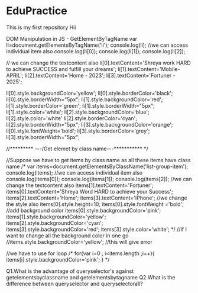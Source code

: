 # EduPractice
This is my first repository
Hii

DOM Manipulation in JS - GetElementByTagName 
var li=document.getElementsByTagName('li');
console.log(li);
//we can access individual item also
console.log(li[0]);
console.log(li[1]);
console.log(li[2]);

// we can change the textcontent also
li[0].textContent='Shreya work HARD to achieve SUCCESS and fulfill your dreams';
li[1].textContent='Mobile-APRIL';
li[2].textContent='Home - 2023';
li[3].textContent='Fortuner - 2025';


li[0].style.backgroundColor='yellow';
li[0].style.borderColor='black';
li[0].style.borderWidth="5px";
li[1].style.backgroundColor='red';
li[1].style.borderColor='green';
li[1].style.borderWidth="5px";
li[1].style.color='white';
li[2].style.backgroundColor='blue';
li[2].style.color='white'
li[2].style.borderColor='cyan';
li[2].style.borderWidth="5px";
li[3].style.backgroundColor='orange';
li[0].style.fontWeight='bold';
li[3].style.borderColor='grey';
li[3].style.borderWidth="5px";


//********* ---/Get elemet by class name---*********** */

//Suppose we have to get items by class name as all these items have class name
  /*   var items=document.getElementsByClassName('list-group-item');
    console.log(items);
    //we can access individual item also
    console.log(items[0]);
    console.log(items[1]);
    console.log(items[2]);
    //we can change the textcontent also
    items[1].textContent='Fortuner';
    items[0].textContent='Shreya Word HARD to achieve your Success';
    items[2].textContent='Home';
    items[3].textContent='iPhone';
    //we change the style also
    items[0].style.height=10;
    items[0].style.fontWeight ='bold';
    //add background color
    items[0].style.backgroundColor='pink';
    items[1].style.backgroundColor='yellow';
    items[2].style.backgroundColor='cyan';
    items[3].style.backgroundColor='red';
    items[3].style.color='white';
 */
//If I want to change all the background color in one go 
//items.style.backgroundColor='yellow';  //this will give error


//we have to use for loop
/* for(var i=0 ; i<items.length ;i++){
    items[i].style.backgroundColor='pink';
} */

Q1.What is the advantage of queryselector's against getelementsbyclassname and getelementsbytagname
Q2.What is the difference between queryselector and queryselectorall?

